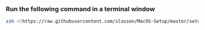 ### **Run the following command in a terminal window**

```sh
zsh <(https://raw.githubusercontent.com/slassen/MacOS-Setup/master/setup.sh)
```
